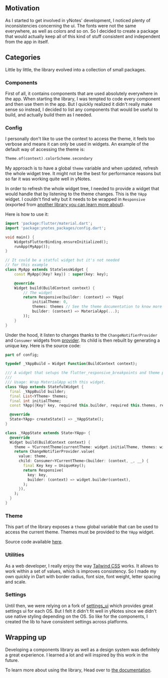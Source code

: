 ## Motivation

As I started to get involved in yNotes' development, I noticed plenty of inconsistencies concerning the ui. The fonts were not the same everywhere, as well as colors and so on. So I decided to create a package that would actually keep all of this kind of stuff consistent and independent from the app in itself.

## Categories

Little by little, the library evolved into a collection of small packages.

### Components

First of all, it contains components that are used absolutely everywhere in the app. When starting the library, I was tempted to code every component and then use them in the app. But I quickly realized it didn't really make sense so instead, I decided to list any components that would be useful to build, and actually build them as I needed.

### Config

I personally don't like to use the context to access the theme, it feels too verbose and means it can only be used in widgets. An example of the default way of accessing the theme is:

```dart
Theme.of(context).colorScheme.secondary
```

My approach is to have a global `theme` variable and when updated, refresh the whole widget tree. It might not be the best for performance reasons but so far it was working quite well in yNotes.

In order to refresh the whole widget tree, I needed to provide a widget that would handle that by listening to the theme changes. This is the `YApp` widget. I couldn't find why but it needs to be wrapped in `Responsive` (exported from [another library you can learn more about](/projects/flutter-responsive-breakpoints)).

Here is how to use it:

```dart:main.dart
import 'package:flutter/material.dart';
import 'package:ynotes_packages/config.dart';

void main() {
    WidgetsFlutterBinding.ensureInitialized();
    runApp(MyApp());
}

// It could be a statful widget but it's not needed
// for this example
class MyApp extends StatelessWidget {
    const MyApp({Key? key}) : super(key: key);

    @override
    Widget build(BuildContext context) {
        // The widget
        return Responsive(builder: (context) => YApp(
            initialTheme: 0,
            themes: themes // See the theme documentation to know more
            builder: (context) => MaterialApp(...);
        ));
    }
}
```

Under the hood, it listen to changes thanks to the `ChangeNotifierProvider` and `Consumer` widgets from [provider](https://pub.dev/packages/provider). Its child is then rebuilt by generating a unique key. Here is the source code:

```dart:lib/src/config/widget.dart
part of config;

typedef _YAppBuild = Widget Function(BuildContext context);

/// A widget that setups the flutter_responsive_breakpoints and theme packages.
///
/// Usage: Wrap MaterialApp with this widget.
class YApp extends StatefulWidget {
  final _YAppBuild builder;
  final List<YTheme> themes;
  final int initialTheme;
  const YApp({Key? key, required this.builder, required this.themes, required this.initialTheme}) : super(key: key);

  @override
  State<YApp> createState() => _YAppState();
}

class _YAppState extends State<YApp> {
  @override
  Widget build(BuildContext context) {
    theme = YCurrentTheme(currentTheme: widget.initialTheme, themes: widget.themes);
    return ChangeNotifierProvider.value(
      value: theme,
      child: Consumer<YCurrentTheme>(builder: (context, _, __) {
        final Key key = UniqueKey();
        return Responsive(
          key: key,
          builder: (context) => widget.builder(context),
        );
      }),
    );
  }
}
```

### Theme

This part of the library exposes a `theme` global variable that can be used to access the current theme. Themes must be provided to the `YApp` widget.

Source code available [here](https://github.com/EduWireApps/ynotes-packages/tree/main/lib/src/theme).

### Utilities

As a web developer, I really enjoy the way [Tailwind CSS](https://tailwindcss.com/) works. It allows to work within a set of values, which is improves consistency. So I made my own quickly in Dart with border radius, font size, font weight, letter spacing and scale.

### Settings

Until then, we were relying on a fork of [settings_ui](https://pub.dev/packages/settings_ui) which provides great settings ui for each OS. But I felt it didn't fit well in yNotes since we didn't use native styling depending on the OS. So like for the components, I created the lib to have consistent settings across platforms.

## Wrapping up

Developing a components library as well as a design system was definitely a great experience. I learned a lot and will inspired by this work in the future.

To learn more about using the library, Head over to [the documentation](https://github.com/EduWireApps/ynotes-packages).
